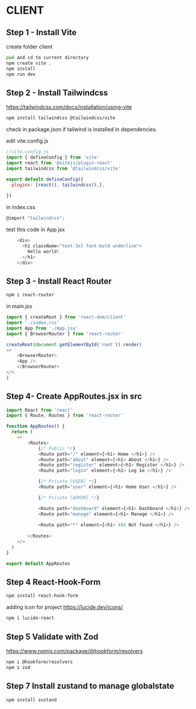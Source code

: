 # CLIENT

## Step 1 - Install Vite

create folder client
```bash
pwd and cd to current directory
npm create vite .
npm install
npm run dev
```

## Step 2 - Install Tailwindcss
https://tailwindcss.com/docs/installation/using-vite
```bash
npm install tailwindcss @tailwindcss/vite
```
check in package.json if tailwind is installed in dependencies.

edit vite.config.js
```js
//vite.config.js
import { defineConfig } from 'vite'
import react from '@vitejs/plugin-react'
import tailwindcss from '@tailwindcss/vite'

export default defineConfig({
  plugins: [react(), tailwindcss(),],
  
})
```

in index.css
```js
@import "tailwindcss";
```

test this code in App.jsx
```js
    <div>
      <h1 className="text-3xl font-bold underline">
        Hello world!
      </h1>
    </div>
```

## Step 3 - Install React Router
```bash
npm i react-router
```

in main.jsx
```js
import { createRoot } from 'react-dom/client'
import './index.css'
import App from './App.jsx'
import { BrowserRouter } from 'react-router'

createRoot(document.getElementById('root')).render(
<>
    <BrowserRouter>
    <App />
    </BrowserRouter>
</>
)
```

## Step 4- Create AppRoutes.jsx in src
```js
import React from 'react'
import { Route, Routes } from 'react-router'

function AppRoutes() {
  return (
    <>
        <Routes>
            {/* Public */}
            <Route path="/" element={<h1> Home </h1>} />
            <Route path="about" element={<h1> About </h1>} />
            <Route path="register" element={<h1> Register </h1>} />
            <Route path="login" element={<h1> Log in </h1>} />

            {/* Private [USER] */}
            <Route path="user" element={<h1> Home User </h1>} />

            {/* Private [ADMIN] */}

            <Route path="dashboard" element={<h1> Dashboard </h1>} />
            <Route path="manage" element={<h1> Manage </h1>} />
        
            <Route path="*" element={<h1> 404 Not found </h1>} />
        
        </Routes>
    </>
  )
}

export default AppRoutes
```





## Step 4 React-Hook-Form
```bash
npm install react-hook-form
```


adding icon for project
https://lucide.dev/icons/
```bash
npm i lucide-react
```

## Step 5 Validate with Zod
https://www.npmjs.com/package/@hookform/resolvers

```bash
npm i @hookform/resolvers
npm i zod
```



## Step 7 Install zustand to manage globalstate
```bash
npm install zustand
````